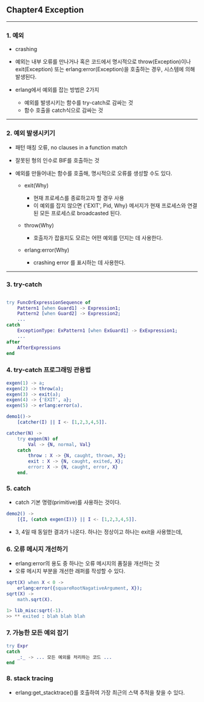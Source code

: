 ## Chapter4 Exception

---
### 1. 예외 

* crashing 
* 예외는 내부 오류를 만나거나 혹은 코드에서 명시적으로 throw(Exception)이나 exit(Exception) 또는 erlang:error(Exception)을 호출하는 경우, 시스템에 의해 발생된다. 

* erlang에서 예외를 잡는 방법은 2가지
    * 예외를 발생시키는 함수를 try-catch로 감싸는 것
    * 함수 호출을 catch식으로 감싸는 것 

---
### 2. 예외 발생시키기

* 패턴 매칭 오류, no clauses in a function match
* 잘못된 형의 인수로 BIF를 호출하는 것
* 예외를 만들어내는 함수를 호출해, 명시적으로 오류를 생성할 수도 있다.
    
    * exit(Why) 
        * 현재 프로세스를 종료하고자 할 경우 사용 
        * 이 예외를 잡지 않으면 {'EXIT', Pid, Why} 메서지가 현재 프로세스와 연결된 모든 프로세스로 broadcasted 된다. 
    
    * throw(Why)
        * 호출자가 잡을지도 모르는 어떤 예외를 던지는 데 사용한다.
        
    * erlang:error(Why)
        * crashing error 를 표시하는 데 사용한다. 


---
### 3. try-catch

```erlang

try FuncOrExpressionSequence of
    Pattern1 [when Guard1] -> Expression1;
    Pattern2 [when Guard2] -> Expression2;
    ...
catch
    ExceptionType: ExPattern1 [when ExGuard1] -> ExExpression1;
    ...
after
    AfterExpressions
end 

```

### 4. try-catch 프로그래밍 관용법

```erlang
exgen(1) -> a;
exgen(2) -> throw(a);
exgen(3) -> exit(a);
exgen(4) -> {'EXIT', a};
exgen(5) -> erlang:error(a).

demo1()->
    [catcher(I) || I <- [1,2,3,4,5]].

catcher(N) ->
    try exgen(N) of
        Val -> {N, normal, Val}
    catch
        throw : X -> {N, caught, thrown, X};
        exit : X -> {N, caught, exited, X};
        error: X -> {N, caught, error, X}
    end.

```

### 5. catch

* catch 기본 명령(primitive)를 사용하는 것이다.

```erlang
demo2() ->
    [{I, (catch exgen(I))} || I <- [1,2,3,4,5]].
```

* 3, 4일 때 동일한 결과가 나온다. 하나는 정상이고 하나는 exit을 사용했는데,

### 6. 오류 메시지 개선하기

* erlang:error의 용도 중 하나는 오류 메시지의 품질을 개선하는 것
* 오류 메시지 부분을 개선한 래퍼를 작성할 수 있다.

```erlang
sqrt(X) when X < 0 ->
    erlang:error({squareRootNagativeArgument, X});
sqrt(X) ->
    math.sqrt(X).
```
```erlang
1> lib_misc:sqrt(-1).
>> ** exited : blah blah blah
```

### 7. 가능한 모든 예외 잡기

```erlang
try Expr
catch 
    _:_ -> ... 모든 예외를 처리하는 코드 ...
end
```


### 8. stack tracing

* erlang:get_stacktrace()를 호출하여 가장 최근의 스택 추적을 찾을 수 있다.
